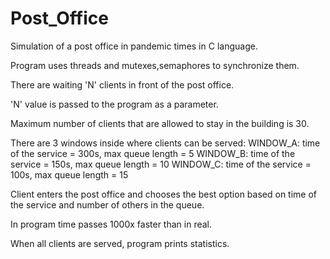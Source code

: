 # Post_Office
Simulation of a post office in pandemic times in C language.

Program uses threads and mutexes,semaphores to synchronize them.

There are waiting 'N' clients in front of the post office.

'N' value is passed to the program as a parameter.

Maximum number of clients that are allowed to stay in the building is 30.

There are 3 windows inside where clients can be served:
  WINDOW_A: time of the service = 300s, max queue length = 5 
  WINDOW_B: time of the service = 150s, max queue length = 10
  WINDOW_C: time of the service = 100s, max queue length = 15
  
Client enters the post office and chooses the best option based on time of the service and number of others in the queue.

In program time passes 1000x faster than in real.

When all clients are served, program prints statistics.
